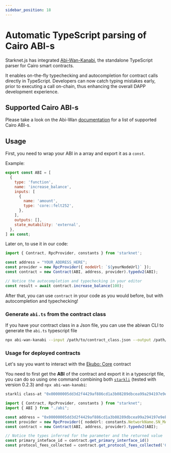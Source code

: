 ```yaml
---
sidebar_position: 18
---
```


# Automatic TypeScript parsing of Cairo ABI-s

Starknet.js has integrated [Abi-Wan-Kanabi](https://github.com/keep-starknet-strange/abi-wan-kanabi), the standalone TypeScript parser for Cairo smart contracts.

It enables on-the-fly typechecking and autocompletion for contract calls directly in TypeScript. Developers can now catch typing mistakes early, prior to executing a call on-chain, thus enhancing the overall DAPP development experience.

## Supported Cairo ABI-s

Please take a look on the Abi-Wan [documentation](https://github.com/keep-starknet-strange/abi-wan-kanabi#cairo-versions) for a list of supported Cairo ABI-s.

## Usage

First, you need to wrap your ABI in a array and export it as a `const`.

Example:

```js
export const ABI = [
  {
    type: 'function',
    name: 'increase_balance',
    inputs: [
      {
        name: 'amount',
        type: 'core::felt252',
      },
    ],
    outputs: [],
    state_mutability: 'external',
  },
] as const;
```

Later on, to use it in our code:

```js
import { Contract, RpcProvider, constants } from 'starknet';

const address = "YOUR_ADDRESS_HERE";
const provider = new RpcProvider({ nodeUrl: `${yourNodeUrl}` });
const contract = new Contract(ABI, address, provider).typedv2(ABI);

// Notice the autocompletion and typechecking in your editor
const result = await contract.increase_balance(100);
```

After that, you can use `contract` in your code as you would before, but with autocompletion and typechecking!

### Generate `abi.ts` from the contract class

If you have your contract class in a Json file, you can use the abiwan CLI to generate the `abi.ts` typescript file

```bash
npx abi-wan-kanabi --input /path/to/contract_class.json --output /path/to/abi.ts
```

### Usage for deployed contracts

Let's say you want to interact with the [Ekubo: Core](https://starkscan.co/contract/0x00000005dd3d2f4429af886cd1a3b08289dbcea99a294197e9eb43b0e0325b4b) contract

You need to first get the **ABI** of the contract and export it in a typescript file, you can do so using one command combining both [`starkli`](https://github.com/xJonathanLEI/starkli) (tested with version 0.2.3) and `npx abi-wan-kanabi`:

```bash
starkli class-at "0x00000005dd3d2f4429af886cd1a3b08289dbcea99a294197e9eb43b0e0325b4b" --network mainnet | npx abi-wan-kanabi --input /dev/stdin --output abi.ts
```

```typescript
import { Contract, RpcProvider, constants } from "starknet";
import { ABI } from "./abi";

const address = "0x00000005dd3d2f4429af886cd1a3b08289dbcea99a294197e9eb43b0e0325b4b";
const provider = new RpcProvider({ nodeUrl: constants.NetworkName.SN_MAIN });
const contract = new Contract(ABI, address, provider).typedv2(ABI);

// Notice the types inferred for the parameter and the returned value
const primary_inteface_id = contract.get_primary_interface_id()
const protocol_fees_collected = contract.get_protocol_fees_collected('0x1')
```

